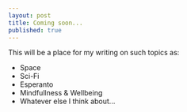 ```yaml
---
layout: post
title: Coming soon...
published: true
---
```


This will be a place for my writing on such topics as:
* Space
* Sci-Fi
* Esperanto
* Mindfullness & Wellbeing
* Whatever else I think about...
